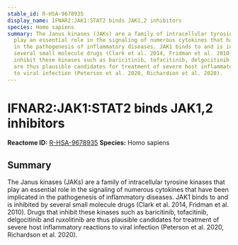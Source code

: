 ```yaml
---
stable_id: R-HSA-9678935
display_name: IFNAR2:JAK1:STAT2 binds JAK1,2 inhibitors
species: Homo sapiens
summary: The Janus kinases (JAKs) are a family of intracellular tyrosine kinases that
  play an essential role in the signaling of numerous cytokines that have been implicated
  in the pathogenesis of inflammatory diseases. JAK1 binds to and is inhibited by
  several small molecule drugs (Clark et al. 2014, Fridman et al. 2010). Drugs that
  inhibit these kinases such as baricitinib, tofacitinib, delgocitinib and ruxolitinib
  are thus plausible candidates for treatment of severe host inflammatory reactions
  to viral infection (Peterson et al. 2020, Richardson et al. 2020).
---
```


# IFNAR2:JAK1:STAT2 binds JAK1,2 inhibitors
**Reactome ID:** [R-HSA-9678935](https://reactome.org/content/detail/R-HSA-9678935)
**Species:** Homo sapiens

## Summary

The Janus kinases (JAKs) are a family of intracellular tyrosine kinases that play an essential role in the signaling of numerous cytokines that have been implicated in the pathogenesis of inflammatory diseases. JAK1 binds to and is inhibited by several small molecule drugs (Clark et al. 2014, Fridman et al. 2010). Drugs that inhibit these kinases such as baricitinib, tofacitinib, delgocitinib and ruxolitinib are thus plausible candidates for treatment of severe host inflammatory reactions to viral infection (Peterson et al. 2020, Richardson et al. 2020).
